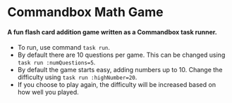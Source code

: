 # Commandbox Math Game
#### A fun flash card addition game written as a Commandbox task runner.

* To run, use command `task run`.
* By default there are 10 questions per game. This can be changed using `task run :numQuestions=5`.
* By default the game starts easy, adding numbers up to 10. Change the difficulty using `task run :highNumber=20`.
* If you choose to play again, the difficulty will be increased based on how well you played.
